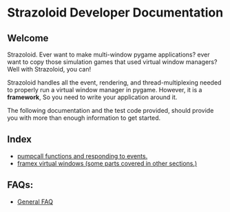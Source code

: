 # Strazoloid Developer Documentation

## Welcome

Strazoloid. Ever want to make multi-window pygame applications?
ever want to copy those simulation games that used virtual window managers?
Well with Strazoloid, you can!

Strazoloid handles all the event, rendering, and thread-multiplexing needed to
properly run a virtual window manager in pygame. However, it is a __framework__, So
you need to write your application around it. 

The following documentation and the
test code provided, should provide you with more than enough information to get started.


## Index

- [pumpcall functions and responding to events.](events.md)
- [framex virtual windows (some parts covered in other sections.)](framex.md)
## FAQs:
- [General FAQ](gen_faq.md)


